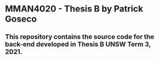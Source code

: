 # MMAN4020 - Thesis B by Patrick Goseco

## This repository contains the source code for the back-end developed in Thesis B UNSW Term 3, 2021.
